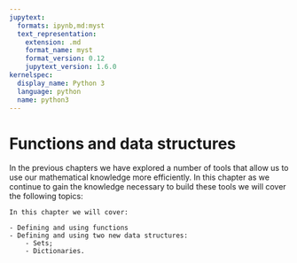 ```yaml
---
jupytext:
  formats: ipynb,md:myst
  text_representation:
    extension: .md
    format_name: myst
    format_version: 0.12
    jupytext_version: 1.6.0
kernelspec:
  display_name: Python 3
  language: python
  name: python3
---
```


# Functions and data structures

In the previous chapters we have explored a number of tools that allow us to use
our mathematical knowledge more efficiently. In this chapter as we
continue to gain the knowledge necessary to build these tools we will cover the
following topics:

```{important}
In this chapter we will cover:

- Defining and using functions
- Defining and using two new data structures:
    - Sets;
    - Dictionaries.
```
